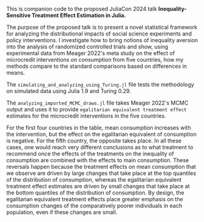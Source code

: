 This is companion code to the proposed JuliaCon 2024 talk **Inequality-Sensitive Treatment Effect Estimation in Julia.**

The purpose of the proposed talk is to present a novel statistical framework for analyzing the distributional impacts of social science experiments and policy interventions. I investigate how to bring notions of inequality aversion into the analysis of randomized controlled trials and show, using experimental data from Meager 2022's meta study on the effect of microcredit interventions on consumption from five countries, how my methods compare to the standard comparisons based on differences in means.

The `simulating_and_analyzing_using_Turing.jl` file tests the methodology on simulated data using Julia 1.9 and Turing 0.29.

The `analyzing_imported_MCMC_draws.jl` file takes Meager 2022's MCMC output and uses it to provide `egalitarian equivalent treatment effect` estimates for the microcredit interventions in the five countries.

For the first four countries in the table, mean consumption increases with the intervention, but the effect on the egalitarian equivalent of consumption is negative. For the fifth country, the opposite takes place. In all these cases, one would reach very different conclusions as to what treatment to recommend once the effects of the treatments on the inequality of consumption are combined with the effects to main consumption. These reversals happen because the treatment effects on mean consumption that we observe are driven by large changes that take place at the top quantiles of the distribution of consumption, whereas the egalitarian equivalent treatment effect estimates are driven by small changes that take place at the bottom quantiles of the distribution of consumption. By design, the egalitarian equivalent treatment effects place greater emphasis on the consumption changes of the comparatively poorer individuals in each population, even if these changes are small.
